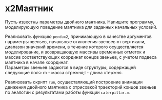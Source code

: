 # х2Маятник 

Пусть известны параметры двойного [маятника](https://ru.wikipedia.org/wiki/%D0%94%D0%B2%D0%BE%D0%B9%D0%BD%D0%BE%D0%B9_%D0%BC%D0%B0%D1%8F%D1%82%D0%BD%D0%B8%D0%BA). Напишите программу, моделирующую поведение маятника для заданных начальных условий. 

Реализовать функцию `pendux2`, принимающую в качестве аргументов параметры звеньев, начальные отклонения звеньев от вертикали, диапазон значений времени, в течение которого осуществляется моделирование, и возвращающую массивы временных отметок и массив соответствующих координат концов звеньев, с учетом подвеса маятника в начале координат.  
Параметры звеньев задаются в виде структуры, содержащей следующие поля: m - масса стрежня;l - длина стержня.

Реализовать скрипт `run`, осуществляющий построение анимации движения двойного маятника с отрисовкой траекторий концов звеньев по аналогии с результатами работы функции `caterpillar.m`. 

